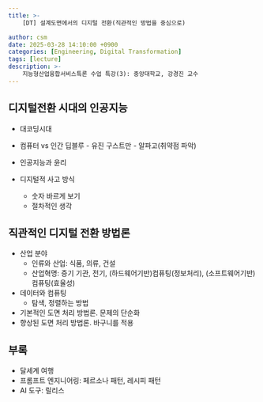 ```yaml
---
title: >-
    [DT] 설계도면에서의 디지털 전환(직관적인 방법을 중심으로)

author: csm
date: 2025-03-28 14:10:00 +0900
categories: [Engineering, Digital Transformation]
tags: [lecture]
description: >-
    지능형산업융합서비스특론 수업 특강(3): 중앙대학교, 강경진 교수
---
```


## 디지털전환 시대의 인공지능
- 대코딩시대
- 컴퓨터 vs 인간
   딥블루 - 유진 구스트만 - 알파고(취약점 파악)
- 인공지능과 윤리

- 디지털적 사고 방식
   - 숫자 바르게 보기
   - 절차적인 생각

## 직관적인 디지털 전환 방법론
- 산업 분야
   - 인류와 산업: 식품, 의류, 건설
   - 산업혁명: 증기 기관, 전기, (하드웨어기반)컴퓨팅(정보처리), (소프트웨어기반)컴퓨팅(효율성)
- 데이터와 컴퓨팅
   - 탐색, 정렬하는 방법
- 기본적인 도면 처리 방법론. 문제의 단순화
- 향상된 도면 처리 방법론. 바구니를 적용

## 부록
- 달세계 여행
- 프롬프트 엔지니어링: 페르소나 패턴, 레시피 패턴
- AI 도구: 릴리스